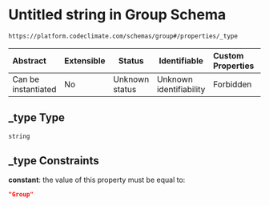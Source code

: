 # Untitled string in Group Schema

```txt
https://platform.codeclimate.com/schemas/group#/properties/_type
```




| Abstract            | Extensible | Status         | Identifiable            | Custom Properties | Additional Properties | Access Restrictions | Defined In                                                                    |
| :------------------ | ---------- | -------------- | ----------------------- | :---------------- | --------------------- | ------------------- | ----------------------------------------------------------------------------- |
| Can be instantiated | No         | Unknown status | Unknown identifiability | Forbidden         | Allowed               | none                | [Group.schema.json\*](../../schemas/Group.schema.json "open original schema") |

## \_type Type

`string`

## \_type Constraints

**constant**: the value of this property must be equal to:

```json
"Group"
```
